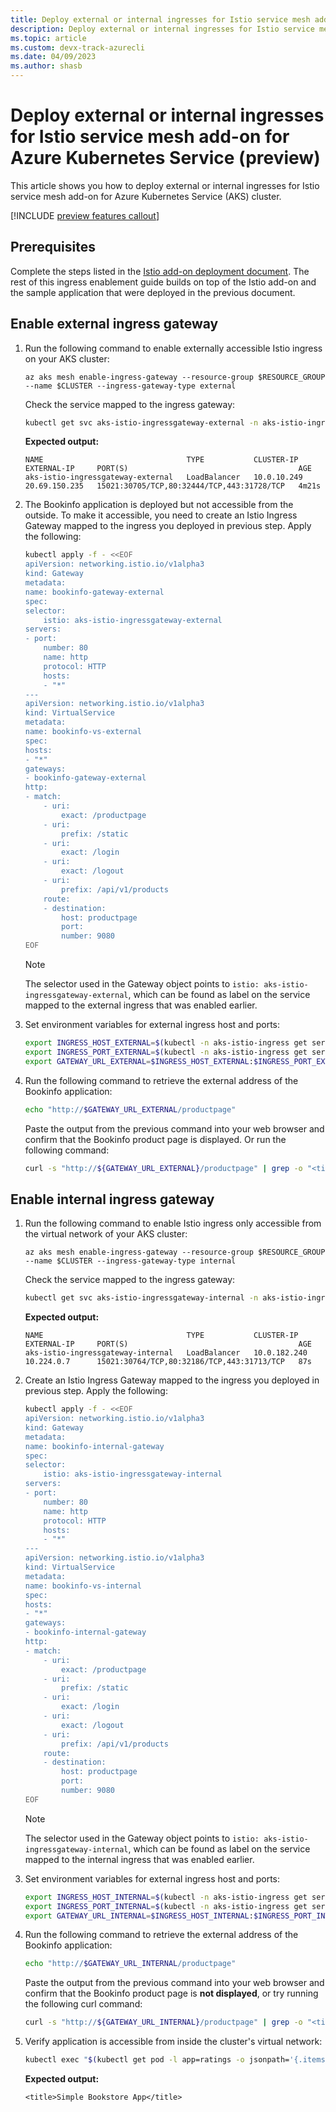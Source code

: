 ```yaml
---
title: Deploy external or internal ingresses for Istio service mesh add-on for Azure Kubernetes Service (preview)
description: Deploy external or internal ingresses for Istio service mesh add-on for Azure Kubernetes Service (preview)
ms.topic: article
ms.custom: devx-track-azurecli
ms.date: 04/09/2023
ms.author: shasb
---
```


# Deploy external or internal ingresses for Istio service mesh add-on for Azure Kubernetes Service (preview)

This article shows you how to deploy external or internal ingresses for Istio service mesh add-on for Azure Kubernetes Service (AKS) cluster.

[!INCLUDE [preview features callout](./includes/preview/preview-callout.md)]

## Prerequisites

Complete the steps listed in the [Istio add-on deployment document][istio-deploy-addon]. The rest of this ingress enablement guide builds on top of the Istio add-on and the sample application that were deployed in the previous document.

## Enable external ingress gateway

1. Run the following command to enable externally accessible Istio ingress on your AKS cluster:

    ```azurecli-interactive
    az aks mesh enable-ingress-gateway --resource-group $RESOURCE_GROUP --name $CLUSTER --ingress-gateway-type external
    ```

    Check the service mapped to the ingress gateway:

    ```bash
    kubectl get svc aks-istio-ingressgateway-external -n aks-istio-ingress
    ```

    **Expected output:**

    ```
    NAME                                TYPE           CLUSTER-IP    EXTERNAL-IP     PORT(S)                                      AGE
    aks-istio-ingressgateway-external   LoadBalancer   10.0.10.249   20.69.150.235   15021:30705/TCP,80:32444/TCP,443:31728/TCP   4m21s
    ```

1. The Bookinfo application is deployed but not accessible from the outside. To make it accessible, you need to create an Istio Ingress Gateway mapped to the ingress you deployed in previous step. Apply the following:

    ```bash
    kubectl apply -f - <<EOF
    apiVersion: networking.istio.io/v1alpha3
    kind: Gateway
    metadata:
    name: bookinfo-gateway-external
    spec:
    selector:
        istio: aks-istio-ingressgateway-external
    servers:
    - port:
        number: 80
        name: http
        protocol: HTTP
        hosts:
        - "*"
    ---
    apiVersion: networking.istio.io/v1alpha3
    kind: VirtualService
    metadata:
    name: bookinfo-vs-external
    spec:
    hosts:
    - "*"
    gateways:
    - bookinfo-gateway-external
    http:
    - match:
        - uri:
            exact: /productpage
        - uri:
            prefix: /static
        - uri:
            exact: /login
        - uri:
            exact: /logout
        - uri:
            prefix: /api/v1/products
        route:
        - destination:
            host: productpage
            port:
            number: 9080
    EOF
    ```

    > [!NOTE]
    > The selector used in the Gateway object points to `istio: aks-istio-ingressgateway-external`, which can be found as label on the service mapped to the external ingress that was enabled earlier.

1. Set environment variables for external ingress host and ports:

    ```bash
    export INGRESS_HOST_EXTERNAL=$(kubectl -n aks-istio-ingress get service aks-istio-ingressgateway-external -o jsonpath='{.status.loadBalancer.ingress[0].ip}')
    export INGRESS_PORT_EXTERNAL=$(kubectl -n aks-istio-ingress get service aks-istio-ingressgateway-external -o jsonpath='{.spec.ports[?(@.name=="http2")].port}')
    export GATEWAY_URL_EXTERNAL=$INGRESS_HOST_EXTERNAL:$INGRESS_PORT_EXTERNAL
    ```

1. Run the following command to retrieve the external address of the Bookinfo application:

    ```bash
    echo "http://$GATEWAY_URL_EXTERNAL/productpage"
    ```

    Paste the output from the previous command into your web browser and confirm that the Bookinfo product page is displayed. Or run the following command:

    ```bash
    curl -s "http://${GATEWAY_URL_EXTERNAL}/productpage" | grep -o "<title>.*</title>"
    ```


## Enable internal ingress gateway

1. Run the following command to enable Istio ingress only accessible from the virtual network of your AKS cluster:

    ```azurecli-interactive
    az aks mesh enable-ingress-gateway --resource-group $RESOURCE_GROUP --name $CLUSTER --ingress-gateway-type internal
    ```

    Check the service mapped to the ingress gateway:

    ```bash
    kubectl get svc aks-istio-ingressgateway-internal -n aks-istio-ingress
    ```

    **Expected output:**

    ```
    NAME                                TYPE           CLUSTER-IP    EXTERNAL-IP     PORT(S)                                      AGE
    aks-istio-ingressgateway-internal   LoadBalancer   10.0.182.240  10.224.0.7      15021:30764/TCP,80:32186/TCP,443:31713/TCP   87s
    ```

1. Create an Istio Ingress Gateway mapped to the ingress you deployed in previous step. Apply the following:

    ```bash
    kubectl apply -f - <<EOF
    apiVersion: networking.istio.io/v1alpha3
    kind: Gateway
    metadata:
    name: bookinfo-internal-gateway
    spec:
    selector:
        istio: aks-istio-ingressgateway-internal
    servers:
    - port:
        number: 80
        name: http
        protocol: HTTP
        hosts:
        - "*"
    ---
    apiVersion: networking.istio.io/v1alpha3
    kind: VirtualService
    metadata:
    name: bookinfo-vs-internal
    spec:
    hosts:
    - "*"
    gateways:
    - bookinfo-internal-gateway
    http:
    - match:
        - uri:
            exact: /productpage
        - uri:
            prefix: /static
        - uri:
            exact: /login
        - uri:
            exact: /logout
        - uri:
            prefix: /api/v1/products
        route:
        - destination:
            host: productpage
            port:
            number: 9080
    EOF
    ```

    > [!NOTE]
    > The selector used in the Gateway object points to `istio: aks-istio-ingressgateway-internal`, which can be found as label on the service mapped to the internal ingress that was enabled earlier.

1. Set environment variables for external ingress host and ports:

    ```bash
    export INGRESS_HOST_INTERNAL=$(kubectl -n aks-istio-ingress get service aks-istio-ingressgateway-internal -o jsonpath='{.status.loadBalancer.ingress[0].ip}')
    export INGRESS_PORT_INTERNAL=$(kubectl -n aks-istio-ingress get service aks-istio-ingressgateway-internal -o jsonpath='{.spec.ports[?(@.name=="http2")].port}')
    export GATEWAY_URL_INTERNAL=$INGRESS_HOST_INTERNAL:$INGRESS_PORT_INTERNAL
    ```

1. Run the following command to retrieve the external address of the Bookinfo application:

    ```bash
    echo "http://$GATEWAY_URL_INTERNAL/productpage"
    ```

    Paste the output from the previous command into your web browser and confirm that the Bookinfo product page is **not displayed**, or try running the following curl command:

    ```bash
    curl -s "http://${GATEWAY_URL_INTERNAL}/productpage" | grep -o "<title>.*</title>"
    ```

1. Verify application is accessible from inside the cluster's virtual network:

    ```bash
    kubectl exec "$(kubectl get pod -l app=ratings -o jsonpath='{.items[0].metadata.name}')" -c ratings -- curl -sS  "http://$GATEWAY_URL_INTERNAL/productpage"  | grep -o "<title>.*</title>"
    ```

    **Expected output:**

    ```
    <title>Simple Bookstore App</title>
    ```

[istio-deploy-addon]: istio-deploy-addon.md